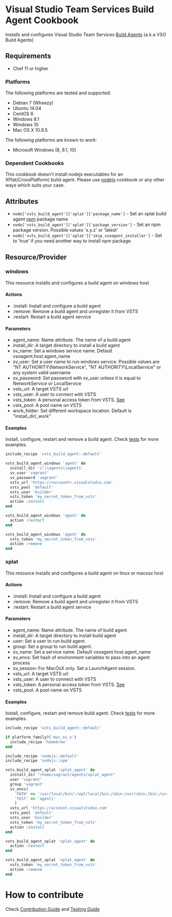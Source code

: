 Visual Studio Team Services Build Agent Cookbook
================
Installs and configures Visual Studio Team Services [Build Agents](https://www.visualstudio.com/en-us/get-started/build/build-your-app-vs) (a.k.a VSO Build Agents)

Requirements
------------
- Chef 11 or higher

### Platforms
The following platforms are tested and supported:
- Debian 7 (Wheezy)
- Ubuntu 14.04
- CentOS 6
- Windows 8.1
- Windows 10
- Mac OS X 10.9.5

The following platforms are known to work:
- Microsoft Windows (8, 8.1, 10)

### Dependent Cookbooks
This cookbook doesn't install nodejs executables for an XPlat(CrossPlatform) build agent.
Please use [nodejs](https://supermarket.chef.io/cookbooks/nodejs) cookbook or any other ways which suits your case.

Attributes
----------

* `node['vsts_build_agent']['xplat']['package_name']` - Set an xplat build agent [npm](https://www.npmjs.com/package/vsoagent-installer) package name
* `node['vsts_build_agent']['xplat']['package_version']` - Set an npm package version. Possible values 'x.y.z' or 'latest'
* `node['vsts_build_agent']['xplat']['skip_vsoagent_installer']` - Set to 'true' if you need another way to install npm package.

Resource/Provider
-----------------
### windows
This resource installs and configures a build agent on windows host
#### Actions
- :install: Install and configure a build agent
- :remove: Remove a build agent and unregister it from VSTS
- :restart: Restart a build agent service

#### Parameters
- agent_name: Name attribute. The name of a build agent
- install_dir: A target directory to install a build agent
- sv_name: Set a windows service name. Default vsoagent.host.agent_name
- sv_user: Set a user name to run windows service. Possible values are "NT AUTHORITY\\NetworkService", "NT AUTHORITY\\LocalService" or any system valid username
- sv_password: Set password with sv_user unless it is equal to NetworkService or LocalService
- vsts_url: A target VSTS url
- vsts_user: A user to connect with VSTS
- vsts_token: A personal access token from VSTS. [See](http://roadtoalm.com/2015/07/22/using-personal-access-tokens-to-access-visual-studio-online/)
- vsts_pool: A pool name on VSTS
- work_folder: Set different workspace location. Default is "install_dir/\_work"

#### Examples
Install, configure, restart and remove a build agent.
Check [tests](test/cookbooks/basic/recipes/xplat.rb) for more examples.

```ruby
include_recipe 'vsts_build_agent::default'

vsts_build_agent_windows 'agent' do
  install_dir 'c:\\agents\\agent1'
  sv_user 'vagrant'
  sv_password 'vagrant'
  vsts_url 'https://<account>.visualstudio.com'
  vsts_pool 'default'
  vsts_user 'builder'
  vsts_token 'my_secret_token_from_vsts'
  action :install
end

vsts_build_agent_windows 'agent' do
  action :restart
end

vsts_build_agent_windows 'agent' do
  vsts_token 'my_secret_token_from_vsts'
  action :remove
end
```

### xplat
This resource installs and configures a build agent on linux or macosx host
#### Actions
- :install: Install and configure a build agent
- :remove: Remove a build agent and unregister it from VSTS
- :restart: Restart a build agent service

#### Parameters
- agent_name: Name attribute. The name of build agent
- install_dir: A target directory to install build agent
- user: Set a user to run build agent.
- group: Set a group to run build agent.
- sv_name: Set a service name. Default vsoagent.host.agent_name
- sv_envs: Set hash of environment variables to pass into an agent process
- sv_session: For MacOsX only. Set a LaunchAgent session.
- vsts_url: A target VSTS url
- vsts_user: A user to connect with VSTS
- vsts_token: A personal access token from VSTS. [See](http://roadtoalm.com/2015/07/22/using-personal-access-tokens-to-access-visual-studio-online/)
- vsts_pool: A pool name on VSTS

#### Examples
Install, configure, restart and remove build agent.
Check [tests](test/cookbooks/basic/recipes/windows.rb) for more examples.

```ruby
include_recipe 'vsts_build_agent::default'

if platform_family?('mac_os_x')
  include_recipe 'homebrew'
end

include_recipe 'nodejs::default'
include_recipe 'nodejs::npm'

vsts_build_agent_xplat 'xplat_agent' do
  install_dir "/home/vagrant/agents/xplat_agent"
  user 'vagrant'
  group 'vagrant'
  sv_envs(
    'PATH' => '/usr/local/bin/:/opt/local/bin:/sbin:/usr/sbin:/bin:/usr/bin',
    'TEST' => 'agent1'
    )
  vsts_url 'https://account.visualstudio.com'
  vsts_pool 'default'
  vsts_user 'builder'
  vsts_token 'my_secret_token_from_vsts'
  action :install
end

vsts_build_agent_xplat 'xplat_agent' do
  action :restart
end

vsts_build_agent_xplat 'xplat_agent' do
  vsts_token 'my_secret_token_from_vsts'
  action :remove
end
```

# How to contribute
Check [Contribution Guide](CONTRIBUTING.md) and [Testing Guide](TESTING.md)
